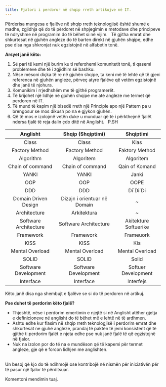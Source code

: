 ```yaml
---
title: Fjalori i perdorur në shqip rreth artikujve në IT.
---
```

Përderisa mungesa e fjalëve në shqip rreth teknologjisë është shumë e madhe, zgjidhja që do të përdoret në shpjegimin e
metodave dhe principeve të ndryshme në programim do të bëhet si në vijim. &nbsp; Të gjitha emrat dhe shkurtesat në
gjuhën angleze do të barten direkt në gjuhën shqipe, edhe pse disa nga shkronjat nuk egzistojnë në alfabetin tonë.
&nbsp;<br />

**Arsyet janë këto:**
1. Së pari të kemi një burim ku ti referohemi komunitetit tonë, ti qasemi problemeve dhe të i zgjidhim së bashku. 
2. Nëse mësoni diçka të re në gjuhën shqipe, ta keni më të lehtë që të gjeni referenca në gjuhën angleze, përveç atyre
   fjalëve që vetëm egzistojnë dhe janë të njohura.
3. Komunikim i rrjedhshëm me të gjithë programerët.
4. Të krijohet një lidhje në gjuhën shqipe me atë angleze me termet që perdoren në IT.
5. Të mund të kapim një bisedë rreth një Principle apo një Pattern pa u brengosur se mos dikush po na e gjykon gjuhën.
6. Që të mos e izolojmë vetën duke u munduar që të i përkthejmë fjalët ndersa fjalë të reja dalin çdo ditë në Anglisht.
   &nbsp; P.SH

|        Anglisht         |       Shqip (Shqiptimi)        |       Shqiptimi        |
|:-----------------------:|:------------------------------:|:----------------------:|
|          Class          |             Class              |          Klas
|     Factory Method      |         Factory Method         |     Faktory Method
|        Algorithm        |           Algoritem            |       Algoritem
|    Chain of command     |        Chain of command        |     Qain of Komand
|          YANKI          |             YANKI              |         Janki
|           OOP           |              OOP               |          OOPE
|           DDD           |              DDD               |       Di\`Di\`Di
|  Domain Driven Design   |  Dizajn i orientuar në Domain  |           ~
|      Architecture       |          Arkitektura           |           ~
|  Software Architecture  |     Software Architecture      | Akitekture Softuerike
|        Framework        |           Framework            |       Frameuork
|          KISS           |              KISS              |          Kis
|     Mental Overload     |        Mental Overload         |    Mental Overload
|          SOLID          |             SOLID              |         Solid
|  Software Development   |      Software Development      |  Softuer Development
|        Interface        |           Interface            |       Interfejs

Këto janë disa nga shembujt e fjalëve se si do të perdoren në artikuj. 
&nbsp; <br />

**Pse duhet të perdorim këto fjalë?**

- Thjeshtë, nëse i perdorim emertimin e njejtë si në Anglisht atëher gjetja e definicioneve në anglisht do të bëhet më e
  lehtë në të ardhmen. 
- Ashtu edhe kur flasim në shqip rreth teknologjisë i perdorim emrat dhe shkurtesat ne gjuhë angleze, prandaj të paktën
  të jemi konsistent që të gjithë ti perdorim fjalët e njeta edhe pse nuk janë fjalë të që egzistojnë në fjalor. 
- Nuk na izolon por do të na e mundëson që të kapemi për termet angleze, gje që e forcon lidhjen me anglishten. 

&nbsp;<br />
Un besoj që kjo do të ndihmojë ose kontribojë në nismën për iniciativën për të pasur një fjalor të përditsuar.

Komentoni mendimin tuaj.